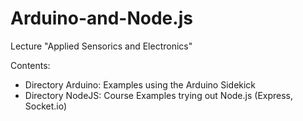 # Arduino-and-Node.js
Lecture "Applied Sensorics and Electronics"

Contents:

* Directory Arduino: Examples using the Arduino Sidekick
* Directory NodeJS: Course Examples trying out Node.js (Express, Socket.io)
